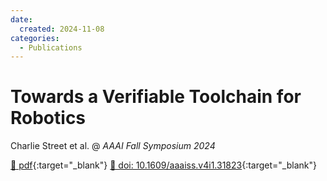 ```yaml
---
date:
  created: 2024-11-08
categories:
  - Publications
---
```


# Towards a Verifiable Toolchain for Robotics

Charlie Street et al. @ _AAAI Fall Symposium 2024_

[📄 pdf](https://ojs.aaai.org/index.php/AAAI-SS/article/download/31823/33990/35892){:target="_blank"} [🔗 doi: 10.1609/aaaiss.v4i1.31823](https://doi.org/10.1609/aaaiss.v4i1.31823){:target="_blank"}
